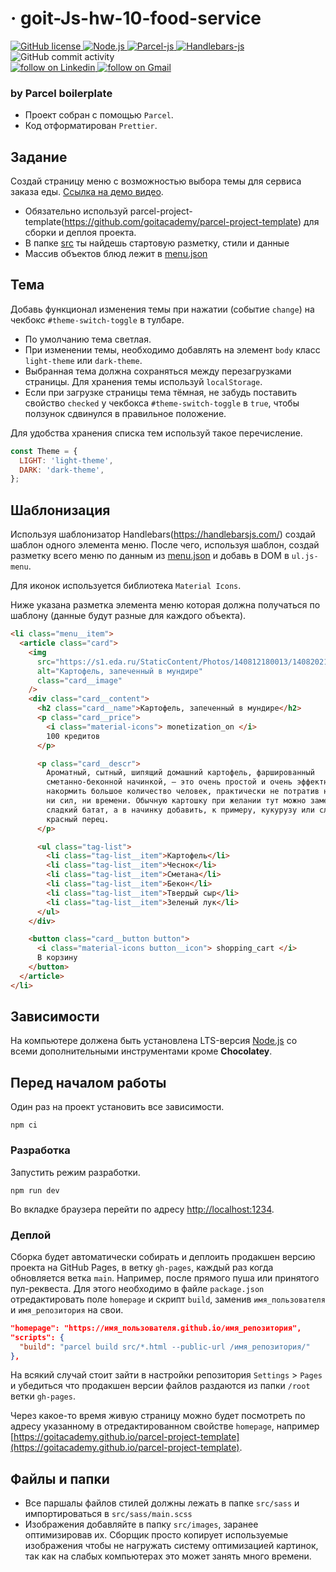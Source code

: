 # &middot; goit-Js-hw-10-food-service 

<p>
<a href="https://github.com/dimalitvinenko/goit-Js-hw-10-food-service/blob/main/LICENSE?screen_name=shields_io">
        <img src="https://img.shields.io/static/v1?labelColor=lightgrey&logoColor=black&color=grey&message=License&label=MIT&style=plastic&logo=monster&url=https://github.com/dimalitvinenko/goit-Js-hw-10-food-service/blob/main/LICENSE"
             alt="GitHub license">
</a> 
  
<a href="https:nodejs.org/en/about/?screen_name=shields_io">
        <img src="https://img.shields.io/static/v1?labelColor=purple&color=darkgreen&message=v14.17.6&label=Node.js&style=plastic&logo=nodedotjs&url=https://nodejs.org/en/about/"
             alt="Node.js">
</a>
<a href="https://parceljs.org/?screen_name=shields_io">
        <img src="https://img.shields.io/static/v1?label=Parcel&logo=pandora&message=v1.12.5&style=plastic&logoColor=gold&labelColor=teal&color=darkgreen&url=https:https://parceljs.org"
             alt="Parcel-js">
</a>
<a href="https://handlebarsjs.com/?screen_name=shields_io">
        <img src="https://img.shields.io/static/v1?label=handlebars&logo=handlebarsdotjs&message=v4.7.7&style=plastic&logoColor=darkgrey&labelColor=chocolate&color=darkorange&url=https://handlebarsjs.com"
             alt="Handlebars-js">
</a>
  <img alt="GitHub commit activity" src="https://img.shields.io/github/commit-activity/w/DimaLitvinenko/goit-Js-hw-10-food-service?color=lightblue&logo=github&logoColor=white&style=plastic"
       alt="commit activity">
  
<br>
  
<a href="https://linkedin.com/in/dimaly-dev/?screen_name=shields_io">
        <img src="https://img.shields.io/twitter/url?logoWidth=25&label=My Page&labelColor=blue&logoColor=darkblue&logo=linkedin&style=plastic&color=blue&url=https%3A%2F%2Fwww.linkedin.com%2Fin%2Fdimaly-dev%2F"
        alt="follow on Linkedin">
</a>
<a href="https://mail.google.com/mail/dimaly.too@gmail.com/?screen_name=shields_io">
        <img src="https://img.shields.io/twitter/url?logoWidth=25&labelColor=red&logoColor=darkred&label=Gmail&color=red&logo=gmail&style=plastic&url=https://mail.google.com/mail/dimaly.too@gmail.com"
        alt="follow on Gmail">
</a>
</p>           

      
      
 ### by Parcel boilerplate

- Проект собран с помощью `Parcel`.
- Код отформатирован `Prettier`.

## Задание

Создай страницу меню с возможностью выбора темы для сервиса заказа еды.
[Ссылка на демо видео](https://take.ms/RxIlv).

- Обязательно используй
  parcel-project-template(https://github.com/goitacademy/parcel-project-template)
  для сборки и деплоя проекта.
- В папке [src](./src) ты найдешь стартовую разметку, стили и данные
- Массив объектов блюд лежит в [menu.json](./src/menu.json)

## Тема

Добавь функционал изменения темы при нажатии (событие `change`) на чекбокс
`#theme-switch-toggle` в тулбаре.

- По умолчанию тема светлая.
- При изменении темы, необходимо добавлять на элемент `body` класс `light-theme`
  или `dark-theme`.
- Выбранная тема должна сохраняться между перезагрузками страницы. Для хранения
  темы используй `localStorage`.
- Если при загрузке страницы тема тёмная, не забудь поставить свойство `checked`
  у чекбокса `#theme-switch-toggle` в `true`, чтобы ползунок сдвинулся в
  правильное положение.

Для удобства хранения списка тем используй такое перечисление.

```js
const Theme = {
  LIGHT: 'light-theme',
  DARK: 'dark-theme',
};
```

## Шаблонизация

Используя шаблонизатор Handlebars(https://handlebarsjs.com/) создай шаблон
одного элемента меню. После чего, используя шаблон, создай разметку всего меню
по данным из [menu.json](./src/menu.json) и добавь в DOM в `ul.js-menu`.

Для иконок используется библиотека `Material Icons`.

Ниже указана разметка элемента меню которая должна получаться по шаблону (данные
будут разные для каждого объекта).

```html
<li class="menu__item">
  <article class="card">
    <img
      src="https://s1.eda.ru/StaticContent/Photos/140812180013/140820212258/p_O.jpg"
      alt="Картофель, запеченный в мундире"
      class="card__image"
    />
    <div class="card__content">
      <h2 class="card__name">Картофель, запеченный в мундире</h2>
      <p class="card__price">
        <i class="material-icons"> monetization_on </i>
        100 кредитов
      </p>

      <p class="card__descr">
        Ароматный, сытный, шипящий домашний картофель, фаршированный
        сметанно-беконной начинкой, — это очень простой и очень эффектный способ
        накормить большое количество человек, практически не потратив на готовку
        ни сил, ни времени. Обычную картошку при желании тут можно заменить на
        сладкий батат, а в начинку добавить, к примеру, кукурузу или сладкий
        красный перец.
      </p>

      <ul class="tag-list">
        <li class="tag-list__item">Картофель</li>
        <li class="tag-list__item">Чеснок</li>
        <li class="tag-list__item">Сметана</li>
        <li class="tag-list__item">Бекон</li>
        <li class="tag-list__item">Твердый сыр</li>
        <li class="tag-list__item">Зеленый лук</li>
      </ul>
    </div>

    <button class="card__button button">
      <i class="material-icons button__icon"> shopping_cart </i>
      В корзину
    </button>
  </article>
</li>
```

## Зависимости

На компьютере должена быть установлена LTS-версия [Node.js](https://nodejs.org/en/) со всеми
дополнительными инструментами кроме **Chocolatey**.

## Перед началом работы

Один раз на проект установить все зависимости.

```shell
npm ci
```

### Разработка

Запустить режим разработки.

```shell
npm run dev
```

Во вкладке браузера перейти по адресу [http://localhost:1234](http://localhost:1234).

### Деплой

Сборка будет автоматически собирать и деплоить продакшен версию проекта на GitHub Pages, в ветку
`gh-pages`, каждый раз когда обновляется ветка `main`. Например, после прямого пуша или принятого
пул-реквеста. Для этого необходимо в файле `package.json` отредактировать поле `homepage` и скрипт
`build`, заменив `имя_пользователя` и `имя_репозитория` на свои.

```json
"homepage": "https://имя_пользователя.github.io/имя_репозитория",
"scripts": {
  "build": "parcel build src/*.html --public-url /имя_репозитория/"
},
```

На всякий случай стоит зайти в настройки репозитория `Settings` > `Pages` и убедиться что продакшен
версии файлов раздаются из папки `/root` ветки `gh-pages`.

Через какое-то время живую страницу можно будет посмотреть по адресу указанному в отредактированном
свойстве `homepage`, например
[https://goitacademy.github.io/parcel-project-template](https://goitacademy.github.io/parcel-project-template).

## Файлы и папки

- Все паршалы файлов стилей должны лежать в папке `src/sass` и импортироваться в
  `src/sass/main.scss`
- Изображения добавляйте в папку `src/images`, заранее оптимизировав их. Сборщик просто копирует
  используемые изображения чтобы не нагружать систему оптимизацией картинок, так как на слабых
  компьютерах это может занять много времени.
